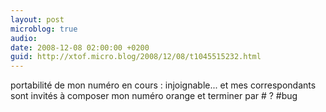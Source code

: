 ```yaml
---
layout: post
microblog: true
audio: 
date: 2008-12-08 02:00:00 +0200
guid: http://xtof.micro.blog/2008/12/08/t1045515232.html
---
```

portabilité de mon numéro en cours : injoignable... et mes correspondants sont invités à composer mon numéro orange et terminer par # ? #bug
